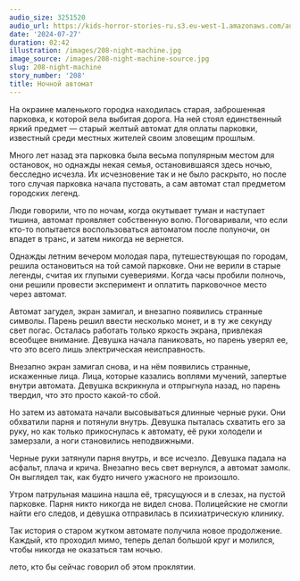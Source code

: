 ```yaml
---
audio_size: 3251520
audio_url: https://kids-horror-stories-ru.s3.eu-west-1.amazonaws.com/audio/208-night-machine.mp3
date: '2024-07-27'
duration: 02:42
illustration: /images/208-night-machine.jpg
image_source: /images/208-night-machine-source.jpg
slug: 208-night-machine
story_number: '208'
title: Ночной автомат
---
```


На окраине маленького городка находилась старая, заброшенная парковка, к которой вела выбитая дорога. На ней стоял единственный яркий предмет — старый желтый автомат для оплаты парковки, известный среди местных жителей своим зловещим прошлым.

Много лет назад эта парковка была весьма популярным местом для остановок, но однажды некая семья, остановившаяся здесь ночью, бесследно исчезла. Их исчезновение так и не было раскрыто, но после того случая парковка начала пустовать, а сам автомат стал предметом городских легенд.

Люди говорили, что по ночам, когда окутывает туман и наступает тишина, автомат проявляет собственную волю. Поговаривали, что если кто-то попытается воспользоваться автоматом после полуночи, он впадет в транс, и затем никогда не вернется.

Однажды летним вечером молодая пара, путешествующая по городам, решила остановиться на той самой парковке. Они не верили в старые легенды, считая их глупыми суевериями. Когда часы пробили полночь, они решили провести эксперимент и оплатить парковочное место через автомат.

Автомат загудел, экран замигал, и внезапно появились странные символы. Парень решил ввести несколько монет, и в ту же секунду свет погас. Осталась работать только яркость экрана, привлекая всеобщее внимание. Девушка начала паниковать, но парень уверял ее, что это всего лишь электрическая неисправность.

Внезапно экран замигал снова, и на нём появились странные, искаженные лица. Лица, которые казались воплями мучений, запертые внутри автомата. Девушка вскрикнула и отпрыгнула назад, но парень твердил, что это просто какой-то сбой.

Но затем из автомата начали высовываться длинные черные руки. Они обхватили парня и потянули внутрь. Девушка пыталась схватить его за руку, но как только прикоснулась к автомату, её руки холодели и замерзали, а ноги становились неподвижными. 

Черные руки затянули парня внутрь, и все исчезло. Девушка падала на асфальт, плача и крича. Внезапно весь свет вернулся, а автомат замолк. Он выглядел так, как будто ничего ужасного не произошло.

Утром патрульная машина нашла её, трясущуюся и в слезах, на пустой парковке. Парня никто никогда не видел снова. Полицейские не смогли найти его следов, и девушка отправилась в психиатрическую клинику. 

Так история о старом жутком автомате получила новое продолжение. Каждый, кто проходил мимо, теперь делал большой круг и молился, чтобы никогда не оказаться там ночью.

лето, кто бы сейчас говорил об этом проклятии.